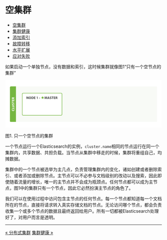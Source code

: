 
空集群
==============

* [空集群](an-empty-cluster.md)
* [集群健康](cluster-health.md)
* [添加索引](add-an-index.md)
* [故障转移](add-failover.md)
* [水平扩展](scale-horizontally.md)
* [应对失败](coping-with-failure)

如果启动一个单独节点，没有数据和索引，这时候集群就像图1“只有一个空节点的集群”

![只一个空节点的集群](elas_0201.png)

图1. 只一个空节点的集群

一个节点运行一个Elasticsearch的实例，`cluster.name`相同的节点运行在同一个集群内，共享数据、共担负载。当节点从集群中移走的时候，集群将重组自己，均摊数据。

集群中的一个节点被选举为主几点，负责管理集群内的变化，诸如创建或者删除索引、或者添加或删除节点。主节点可以不必参与文档级别的改动以及搜索，因此即使随着流量的增长，唯一的主节点并不会成为瓶颈点。任何节点都可以成为主节点，图1中的集群只有一个节点，因此它必然扮演主节点的角色了。

我们可以在使用过程中访问包含主节点的任何节点。每一个节点都知道每一个文档所在的节点，直接将请求转入真实存储文档的节点。无论访问哪个节点，都会负责收集一个或多个节点的数据且最终返回给用户。所有一切都被Elasticsearch处理好了，对用户而言是透明。



---------------------------------------------------


[« 分布式集群](README.MD)   [集群健康 »](cluster-health.md)
